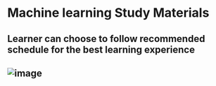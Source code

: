 # Machine learning Study Materials
Learner can choose to follow recommended schedule for the best learning experience
---------
![image](https://user-images.githubusercontent.com/32620288/155176943-ee231259-27f1-4cda-90d2-57020ba2957d.png)
---------
